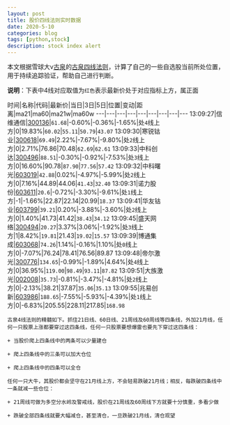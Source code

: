 ```yaml
---
layout: post
title: 股价四线法则实时数据
date: 2020-5-10
categories: blog
tags: [python,stock]
description: stock index alert
---
```



本文根据雪球大v[古泉](https://xueqiu.com/u/7148646888)的[古泉四线法则](https://xueqiu.com/7148646888/130498192)，计算了自己的一些自选股当前所处位置，用于持续追踪验证，帮助自己进行判断。

**说明**：下表中4线对应取值为`红色`表示最新价处于对应指标上方，属正面

时间|名称|代码|最新价|当日|3日|5日|位置|变动|距离|ma21|ma60|ma21w|ma60w
---|---|---|---|---|---|---|---|---
13:09:27|信维通信|[300136](https://xueqiu.com/S/SZ300136)|`61.68`|-0.60%|-0.36%|-1.65%|处`4`线上方|0|19.83%|`60.02`|`55.11`|`50.79`|`43.07`
13:09:30|寒锐钴业|[300618](https://xueqiu.com/S/SZ300618)|`69.49`|2.22%|-7.67%|-9.80%|处`2`线上方|0|2.71%|76.86|70.48|`62.69`|`62.61`
13:09:33|中科创达|[300496](https://xueqiu.com/S/SZ300496)|`88.51`|-0.30%|-0.92%|-7.53%|处`3`线上方|0|16.60%|90.78|`87.90`|`77.56`|`57.42`
13:09:32|中科曙光|[603019](https://xueqiu.com/S/SH603019)|`42.88`|0.02%|-4.97%|-5.99%|处`2`线上方|0|7.16%|44.89|44.06|`41.43`|`32.40`
13:09:31|诺力股份|[603611](https://xueqiu.com/S/SH603611)|`20.6`|-0.72%|-3.30%|-9.61%|处`1`线上方|-1|-1.66%|22.87|22.14|20.99|`18.37`
13:09:41|华友钴业|[603799](https://xueqiu.com/S/SH603799)|`39.21`|0.20%|-3.88%|-3.60%|处`2`线上方|0|1.40%|41.73|41.42|`38.43`|`34.12`
13:09:45|盛天网络|[300494](https://xueqiu.com/S/SZ300494)|`20.27`|3.37%|3.06%|-1.92%|处`3`线上方|1|8.42%|`19.81`|21.43|`19.02`|`15.57`
13:09:39|博通集成|[603068](https://xueqiu.com/S/SH603068)|`74.26`|1.14%|-0.16%|1.10%|处`0`线上方|0|-7.07%|76.24|78.41|76.56|89.87
13:09:48|帝尔激光|[300776](https://xueqiu.com/S/SZ300776)|`134.65`|-0.99%|-1.89%|4.64%|处`4`线上方|0|36.95%|`119.00`|`98.49`|`93.11`|`87.82`
13:09:51|大族激光|[002008](https://xueqiu.com/S/SZ002008)|`35.73`|-0.81%|-3.47%|-4.81%|处`2`线上方|0|-2.13%|38.21|37.87|`35.06`|`35.13`
13:09:55|兆易创新|[603986](https://xueqiu.com/S/SH603986)|`188.65`|-7.55%|-5.93%|-4.39%|处`1`线上方|0|-6.83%|205.55|228.11|217.85|`168.98`

```
古泉4线法则的精髓如下。抓住21日线、60日线、21周线及60周线等四条线，外加21月线，任何一只股票上涨都要穿过这四条线，任何一只股票要想爆雷也要先下穿过这四条线：

+ 当股价爬上四条线中的两条可以少量建仓

+ 爬上四条线中的三条可以加大仓位

+ 爬上四条线中的四条可以全仓

任何一只大牛，其股价都会坚守在21月线上方，不会轻易跌破21月线；相反，每跌破四条线中一条就减一些仓位：

+ 21周线可做为多空分水岭及警戒线，股价在21周线及60周线下方就要十分慎重，多看少做

+ 跌破全部四条线就要大幅减仓，甚至清仓，一旦跌破21月线，清仓观望
```